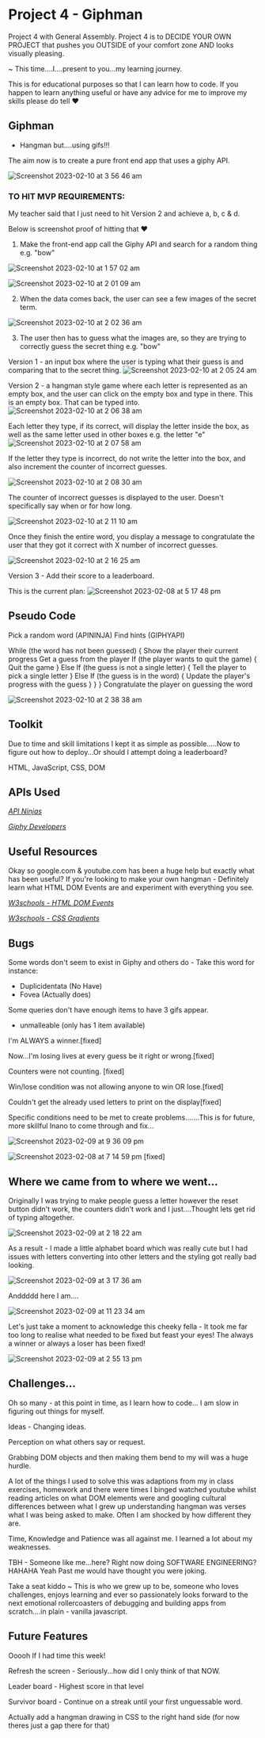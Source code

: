 # Project 4 - Giphman

Project 4 with General Assembly.
Project 4 is to DECIDE YOUR OWN PROJECT that pushes you OUTSIDE of your comfort zone AND looks visually pleasing.

~ This time....I....present to you...my learning journey.

This is for educational purposes so that I can learn how to code. If you happen to learn anything useful or have any advice for me to improve my skills please do tell :heart:

## Giphman

- Hangman but....using gifs!!!

The aim now is to create a pure front end app that uses a giphy API.

![Screenshot 2023-02-10 at 3 56 46 am](https://user-images.githubusercontent.com/116997107/217898053-9563e260-c920-4242-8081-6d868fa2eb78.png)

### TO HIT MVP REQUIREMENTS:

My teacher said that I just need to hit Version 2 and achieve a, b, c & d.

Below is screenshot proof of hitting that :heart:

1. Make the front-end app call the Giphy API and search for a random thing e.g. "bow"

![Screenshot 2023-02-10 at 1 57 02 am](https://user-images.githubusercontent.com/116997107/217872021-e82b377b-d927-4f6c-9f41-4f50011ef210.png)

![Screenshot 2023-02-10 at 2 01 09 am](https://user-images.githubusercontent.com/116997107/217872174-a40bacec-2e9d-4e19-9b2e-e40e5f3e98b1.png)

2. When the data comes back, the user can see a few images of the secret term.

![Screenshot 2023-02-10 at 2 02 36 am](https://user-images.githubusercontent.com/116997107/217872290-a7df82e0-f073-4831-8c04-ee9ff18ef35b.png)

3. The user then has to guess what the images are, so they are trying to correctly guess the secret thing e.g. "bow"

Version 1 - an input box where the user is typing what their guess is and comparing that to the secret thing.
![Screenshot 2023-02-10 at 2 05 24 am](https://user-images.githubusercontent.com/116997107/217872468-68378471-9c99-4cc6-8711-27a9ae272cab.png)

Version 2 - a hangman style game where each letter is represented as an empty box, and the user can click on the empty box and type in there. This is an empty box. That can be typed into.
![Screenshot 2023-02-10 at 2 06 38 am](https://user-images.githubusercontent.com/116997107/217873048-4e19f802-3f3e-4154-b2f2-53f028b162cc.png)

Each letter they type, if its correct, will display the letter inside the box, as well as the same letter used in other boxes e.g. the letter "e"
![Screenshot 2023-02-10 at 2 07 58 am](https://user-images.githubusercontent.com/116997107/217872854-5e9099e7-5b8a-4f7d-aa31-dd9ce5e4bcea.png)

If the letter they type is incorrect, do not write the letter into the box, and also increment the counter of incorrect guesses.

![Screenshot 2023-02-10 at 2 08 30 am](https://user-images.githubusercontent.com/116997107/217874010-7ea3b4cb-1ec5-45da-9713-b6d6b68eb560.png)

The counter of incorrect guesses is displayed to the user. Doesn't specifically say when or for how long.

![Screenshot 2023-02-10 at 2 11 10 am](https://user-images.githubusercontent.com/116997107/217874532-26a0e3b2-f773-4779-956c-2bca2d8c53cf.png)

Once they finish the entire word, you display a message to congratulate the user that they got it correct with X number of incorrect guesses.

![Screenshot 2023-02-10 at 2 16 25 am](https://user-images.githubusercontent.com/116997107/217875226-b30a180f-ffbe-421b-a99b-ce887fb6c1f4.png)

Version 3 - Add their score to a leaderboard.

This is the current plan:
![Screenshot 2023-02-08 at 5 17 48 pm](https://user-images.githubusercontent.com/116997107/217461004-45970af1-f667-4462-99a8-5b8cb9d0d262.png)

## Pseudo Code

Pick a random word (APININJA)
Find hints (GIPHYAPI)

While (the word has not been guessed) {
Show the player their current progress
Get a guess from the player
If (the player wants to quit the game) {
Quit the game
}
Else If (the guess is not a single letter) {
Tell the player to pick a single letter
}
Else If (the guess is in the word) {
Update the player's progress with the guess
}
}
}
Congratulate the player on guessing the word

![Screenshot 2023-02-10 at 2 38 38 am](https://user-images.githubusercontent.com/116997107/217879407-6a58f27b-0b65-495b-b571-b7e919f0bccf.png)

## Toolkit

Due to time and skill limitations I kept it as simple as possible.....Now to figure out how to deploy...Or should I attempt doing a leaderboard?

HTML, JavaScript, CSS, DOM

## APIs Used

_[API Ninjas](https://api-ninjas.com/api/randomword)_

_[Giphy Developers](https://developers.giphy.com/docs/api/#quick-start-guide)_

## Useful Resources

Okay so google.com & youtube.com has been a huge help but exactly what has been useful? If you're looking to make your own hangman - Definitely learn what HTML DOM Events are and experiment with everything you see.

_[W3schools - HTML DOM Events](https://www.w3schools.com/jsref/dom_obj_event.asp)_

_[W3schools - CSS Gradients](https://www.w3schools.com/css/css3_gradients.asp)_

## Bugs

Some words don't seem to exist in Giphy and others do - Take this word for instance:

- Duplicidentata (No Have)
- Fovea (Actually does)

Some queries don't have enough items to have 3 gifs appear.

- unmalleable (only has 1 item available)

I'm ALWAYS a winner.[fixed]

Now...I'm losing lives at every guess be it right or wrong.[fixed]

Counters were not counting. [fixed]

Win/lose condition was not allowing anyone to win OR lose.[fixed]

Couldn't get the already used letters to print on the display[fixed]

Specific conditions need to be met to create problems.......This is for future, more skillful Inano to come through and fix...

![Screenshot 2023-02-09 at 9 36 09 pm](https://user-images.githubusercontent.com/116997107/217881200-bfb90515-9982-471d-97e4-d06364ab87d5.png)

![Screenshot 2023-02-08 at 7 14 59 pm](https://user-images.githubusercontent.com/116997107/217881470-6d641ce0-bc01-42bb-a5e4-1aedfe7d63d4.png) [fixed]

## Where we came from to where we went...

Originally I was trying to make people guess a letter however the reset button didn't work, the counters didn't work and I just....Thought lets get rid of typing altogether.

![Screenshot 2023-02-09 at 2 18 22 am](https://user-images.githubusercontent.com/116997107/217690944-7500f919-20cb-465c-8dbc-8eae60f1c5bd.png)

As a result - I made a little alphabet board which was really cute but I had issues with letters converting into other letters and the styling got really bad looking.

![Screenshot 2023-02-09 at 3 17 36 am](https://user-images.githubusercontent.com/116997107/217690916-ea574455-7c34-40b1-8b55-fcf7484a412a.png)

Anddddd here I am....

![Screenshot 2023-02-09 at 11 23 34 am](https://user-images.githubusercontent.com/116997107/217690974-6bfe6f6f-7f31-41eb-89c7-9afebff2cfea.png)

Let's just take a moment to acknowledge this cheeky fella - It took me far too long to realise what needed to be fixed but feast your eyes! The always a winner or always a loser has been fixed!

![Screenshot 2023-02-09 at 2 55 13 pm](https://user-images.githubusercontent.com/116997107/217722190-86e86f31-b1da-47bf-ad29-05bcafc87c95.png)

## Challenges...

Oh so many - at this point in time, as I learn how to code... I am slow in figuring out things for myself.

Ideas - Changing ideas.

Perception on what others say or request.

Grabbing DOM objects and then making them bend to my will was a huge hurdle.

A lot of the things I used to solve this was adaptions from my in class exercises, homework and there were times I binged watched youtube whilst reading articles on what DOM elements were and googling cultural differences between what I grew up understanding hangman was verses what I was being asked to make. Often I am shocked by how different they are.

Time, Knowledge and Patience was all against me. I learned a lot about my weaknesses.

TBH - Someone like me...here? Right now doing SOFTWARE ENGINEERING? HAHAHA Yeah Past me would have thought you were joking.

Take a seat kiddo ~ This is who we grew up to be, someone who loves challenges, enjoys learning and ever so passionately looks forward to the next emotional rollercoasters of debugging and building apps from scratch....in plain - vanilla javascript.

## Future Features

Ooooh If I had time this week!

Refresh the screen - Seriously...how did I only think of that NOW.

Leader board - Highest score in that level

Survivor board - Continue on a streak until your first unguessable word.

Actually add a hangman drawing in CSS to the right hand side (for now theres just a gap there for that)
